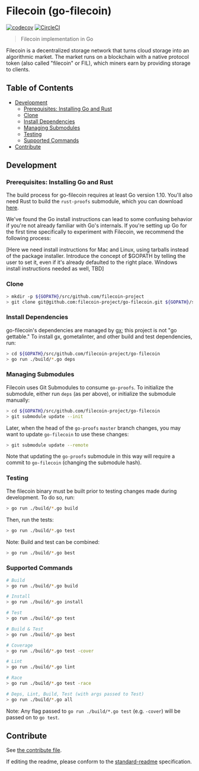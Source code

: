 # Filecoin (go-filecoin)

[![codecov](https://codecov.io/gh/filecoin-project/go-filecoin/branch/master/graph/badge.svg?token=J5QWYWkgHT)](https://codecov.io/gh/filecoin-project/go-filecoin)
[![CircleCI](https://circleci.com/gh/filecoin-project/go-filecoin.svg?style=svg&circle-token=5a9d1cb48788b41d98bdfbc8b15298816ec71fea)](https://circleci.com/gh/filecoin-project/go-filecoin)

> Filecoin implementation in Go

Filecoin is a decentralized storage network that turns cloud storage into an algorithmic market. The
market runs on a blockchain with a native protocol token (also called "filecoin" or FIL), which miners earn
by providing storage to clients.

## Table of Contents

- [Development](#development)
  - [Prerequisites: Installing Go and Rust](#install-go)
  - [Clone](#clone)
  - [Install Dependencies](#install-dependencies)
  - [Managing Submodules](#managing-submodules)
  - [Testing](#testing)
  - [Supported Commands](#supported-commands)
- [Contribute](#contribute)

## Development

### Prerequisites: Installing Go and Rust

The build process for go-filecoin requires at least Go version 1.10. You'll also need Rust to build the `rust-proofs` submodule, which you can download [here][5].

We've found the Go install instructions can lead to some confusing behavior if you're not already familiar with Go's internals. If you're setting up Go for the first time specifically to experiment with Filecoin, we recommend the following process:

[Here we need install instructions for Mac and Linux, using tarballs instead of the package installer. Introduce the concept of $GOPATH by telling the user to set it, even if it's already defaulted to the right place. Windows install instructions needed as well, TBD]

### Clone

```sh
> mkdir -p ${GOPATH}/src/github.com/filecoin-project
> git clone git@github.com:filecoin-project/go-filecoin.git ${GOPATH}/src/github.com/filecoin-project/go-filecoin
```

### Install Dependencies

go-filecoin's dependencies are managed by [gx][2]; this project is not "go gettable." To install gx, gometalinter, and
other build and test dependencies, run:

```sh
> cd ${GOPATH}/src/github.com/filecoin-project/go-filecoin
> go run ./build/*.go deps
```

### Managing Submodules

Filecoin uses Git Submodules to consume `go-proofs`. To initialize the submodule, either run `deps` (as per above), or
initialize the submodule manually:

```sh
> cd ${GOPATH}/src/github.com/filecoin-project/go-filecoin
> git submodule update --init
```

Later, when the head of the `go-proofs` `master` branch changes, you may want to update `go-filecoin` to use these changes:

```sh
> git submodule update --remote
```

Note that updating the `go-proofs` submodule in this way will require a commit to `go-filecoin` (changing the submodule hash).

### Testing

The filecoin binary must be built prior to testing changes made during development. To do so, run:

```sh
> go run ./build/*.go build
```

Then, run the tests:

```sh
> go run ./build/*.go test
```

Note: Build and test can be combined:

```sh
> go run ./build/*.go best
```

### Supported Commands

```sh
# Build
> go run ./build/*.go build

# Install
> go run ./build/*.go install

# Test
> go run ./build/*.go test

# Build & Test
> go run ./build/*.go best

# Coverage
> go run ./build/*.go test -cover

# Lint
> go run ./build/*.go lint

# Race
> go run ./build/*.go test -race

# Deps, Lint, Build, Test (with args passed to Test)
> go run ./build/*.go all
```

Note: Any flag passed to `go run ./build/*.go test` (e.g. `-cover`) will be passed on to `go test`.

## Contribute

See [the contribute file](CONTRIBUTING.md).

If editing the readme, please conform to the [standard-readme][3] specification.

[1]: https://golang.org/dl/
[2]: https://github.com/whyrusleeping/gx
[3]: https://github.com/RichardLitt/standard-readme
[4]: https://golang.org/doc/install
[5]: https://www.rust-lang.org/en-US/install.html
